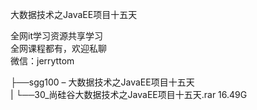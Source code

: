 大数据技术之JavaEE项目十五天

全网it学习资源共享学习<br>全网课程都有，欢迎私聊<br>微信：jerryttom<br>

├──sgg100 – 大数据技术之JavaEE项目十五天<br> | └──30_尚硅谷大数据技术之JavaEE项目十五天.rar 16.49G
